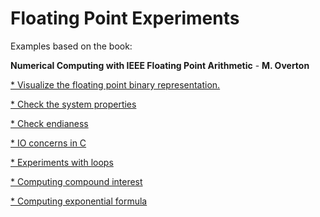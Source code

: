 # Floating Point Experiments

Examples based on the book:

**Numerical Computing with IEEE Floating Point Arithmetic** - **M. Overton**

 [* Visualize the floating point binary representation.](./Binary_Representation)

 [* Check the system properties](./System_Information)

 [* Check endianess](./Little_Endian)

 [* IO concerns in C](./Floating_Point_IO)

 [* Experiments with loops](./Loops)

 [* Computing compound interest](./Compound_Interest)

 [* Computing exponential formula](./Exponential)

